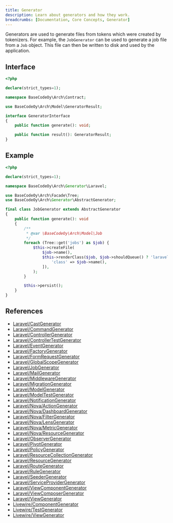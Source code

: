```yaml
---
title: Generator
description: Learn about generators and how they work.
breadcrumbs: [Documentation, Core Concepts, Generator]
---
```


Generators are used to generate files from tokens which were created by tokenizers. For example, the `JobGenerator` can be used to generate a job file from a `Job` object. This file can then be written to disk and used by the application.

## Interface

```php
<?php

declare(strict_types=1);

namespace BaseCodeOy\Arch\Contract;

use BaseCodeOy\Arch\Model\GeneratorResult;

interface GeneratorInterface
{
    public function generate(): void;

    public function result(): GeneratorResult;
}
```

## Example

```php
<?php

declare(strict_types=1);

namespace BaseCodeOy\Arch\Generator\Laravel;

use BaseCodeOy\Arch\Facade\Tree;
use BaseCodeOy\Arch\Generator\AbstractGenerator;

final class JobGenerator extends AbstractGenerator
{
    public function generate(): void
    {
        /**
         * @var \BaseCodeOy\Arch\Model\Job
         */
        foreach (Tree::get('jobs') as $job) {
            $this->createFile(
                $job->name(),
                $this->renderClass($job, $job->shouldQueue() ? 'laravel/job/queued' : 'laravel/job/job', [
                    'class' => $job->name(),
                ]),
            );
        }

        $this->persist();
    }
}
```

## References

- [Laravel/CastGenerator](https://github.com/basecodeoy/laravel-arch/tree/main/src/Generator/Laravel/CastGenerator.php)
- [Laravel/CommandGenerator](https://github.com/basecodeoy/laravel-arch/tree/main/src/Generator/Laravel/CommandGenerator.php)
- [Laravel/ControllerGenerator](https://github.com/basecodeoy/laravel-arch/tree/main/src/Generator/Laravel/ControllerGenerator.php)
- [Laravel/ControllerTestGenerator](https://github.com/basecodeoy/laravel-arch/tree/main/src/Generator/Laravel/ControllerTestGenerator.php)
- [Laravel/EventGenerator](https://github.com/basecodeoy/laravel-arch/tree/main/src/Generator/Laravel/EventGenerator.php)
- [Laravel/FactoryGenerator](https://github.com/basecodeoy/laravel-arch/tree/main/src/Generator/Laravel/FactoryGenerator.php)
- [Laravel/FormRequestGenerator](https://github.com/basecodeoy/laravel-arch/tree/main/src/Generator/Laravel/FormRequestGenerator.php)
- [Laravel/GlobalScopeGenerator](https://github.com/basecodeoy/laravel-arch/tree/main/src/Generator/Laravel/GlobalScopeGenerator.php)
- [Laravel/JobGenerator](https://github.com/basecodeoy/laravel-arch/tree/main/src/Generator/Laravel/JobGenerator.php)
- [Laravel/MailGenerator](https://github.com/basecodeoy/laravel-arch/tree/main/src/Generator/Laravel/MailGenerator.php)
- [Laravel/MiddlewareGenerator](https://github.com/basecodeoy/laravel-arch/tree/main/src/Generator/Laravel/MiddlewareGenerator.php)
- [Laravel/MigrationGenerator](https://github.com/basecodeoy/laravel-arch/tree/main/src/Generator/Laravel/MigrationGenerator.php)
- [Laravel/ModelGenerator](https://github.com/basecodeoy/laravel-arch/tree/main/src/Generator/Laravel/ModelGenerator.php)
- [Laravel/ModelTestGenerator](https://github.com/basecodeoy/laravel-arch/tree/main/src/Generator/Laravel/ModelTestGenerator.php)
- [Laravel/NotificationGenerator](https://github.com/basecodeoy/laravel-arch/tree/main/src/Generator/Laravel/NotificationGenerator.php)
- [Laravel/Nova/ActionGenerator](https://github.com/basecodeoy/laravel-arch/tree/main/src/Generator/Laravel/Nova/ActionGenerator.php)
- [Laravel/Nova/DashboardGenerator](https://github.com/basecodeoy/laravel-arch/tree/main/src/Generator/Laravel/Nova/DashboardGenerator.php)
- [Laravel/Nova/FilterGenerator](https://github.com/basecodeoy/laravel-arch/tree/main/src/Generator/Laravel/Nova/FilterGenerator.php)
- [Laravel/Nova/LensGenerator](https://github.com/basecodeoy/laravel-arch/tree/main/src/Generator/Laravel/Nova/LensGenerator.php)
- [Laravel/Nova/MetricGenerator](https://github.com/basecodeoy/laravel-arch/tree/main/src/Generator/Laravel/Nova/MetricGenerator.php)
- [Laravel/Nova/ResourceGenerator](https://github.com/basecodeoy/laravel-arch/tree/main/src/Generator/Laravel/Nova/ResourceGenerator.php)
- [Laravel/ObserverGenerator](https://github.com/basecodeoy/laravel-arch/tree/main/src/Generator/Laravel/ObserverGenerator.php)
- [Laravel/PivotGenerator](https://github.com/basecodeoy/laravel-arch/tree/main/src/Generator/Laravel/PivotGenerator.php)
- [Laravel/PolicyGenerator](https://github.com/basecodeoy/laravel-arch/tree/main/src/Generator/Laravel/PolicyGenerator.php)
- [Laravel/ResourceCollectionGenerator](https://github.com/basecodeoy/laravel-arch/tree/main/src/Generator/Laravel/ResourceCollectionGenerator.php)
- [Laravel/ResourceGenerator](https://github.com/basecodeoy/laravel-arch/tree/main/src/Generator/Laravel/ResourceGenerator.php)
- [Laravel/RouteGenerator](https://github.com/basecodeoy/laravel-arch/tree/main/src/Generator/Laravel/RouteGenerator.php)
- [Laravel/RuleGenerator](https://github.com/basecodeoy/laravel-arch/tree/main/src/Generator/Laravel/RuleGenerator.php)
- [Laravel/SeederGenerator](https://github.com/basecodeoy/laravel-arch/tree/main/src/Generator/Laravel/SeederGenerator.php)
- [Laravel/ServiceProviderGenerator](https://github.com/basecodeoy/laravel-arch/tree/main/src/Generator/Laravel/ServiceProviderGenerator.php)
- [Laravel/ViewComponentGenerator](https://github.com/basecodeoy/laravel-arch/tree/main/src/Generator/Laravel/ViewComponentGenerator.php)
- [Laravel/ViewComposerGenerator](https://github.com/basecodeoy/laravel-arch/tree/main/src/Generator/Laravel/ViewComposerGenerator.php)
- [Laravel/ViewGenerator](https://github.com/basecodeoy/laravel-arch/tree/main/src/Generator/Laravel/ViewGenerator.php)
- [Livewire/ComponentGenerator](https://github.com/basecodeoy/laravel-arch/tree/main/src/Generator/Livewire/ComponentGenerator.php)
- [Livewire/TestGenerator](https://github.com/basecodeoy/laravel-arch/tree/main/src/Generator/Livewire/TestGenerator.php)
- [Livewire/ViewGenerator](https://github.com/basecodeoy/laravel-arch/tree/main/src/Generator/Livewire/ViewGenerator.php)
